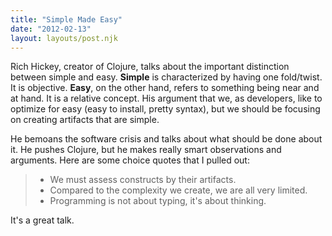 ```yaml
---
title: "Simple Made Easy"
date: "2012-02-13"
layout: layouts/post.njk
---
```


Rich Hickey, creator of Clojure, talks about the important distinction between simple and easy. **Simple** is characterized by having one fold/twist. It is objective. **Easy**, on the other hand, refers to something being near and at hand. It is a relative concept. His argument that we, as developers, like to optimize for easy (easy to install, pretty syntax), but we should be focusing on creating artifacts that are simple.

He bemoans the software crisis and talks about what should be done about it. He pushes Clojure, but he makes really smart observations and arguments. Here are some choice quotes that I pulled out:

> - We must assess constructs by their artifacts.
> - Compared to the complexity we create, we are all very limited.
> - Programming is not about typing, it's about thinking.

It's a great talk.
